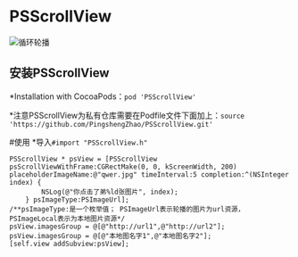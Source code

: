 # PSScrollView
![循环轮播](http://img.blog.csdn.net/20160720170445326)

## 安装PSScrollView
*Installation with CocoaPods：`pod 'PSScrollView'`

*注意PSScrollView为私有仓库需要在Podfile文件下面加上：`source 'https://github.com/PingshengZhao/PSScrollView.git'`

#使用
*导入`#import "PSScrollView.h"`

```
PSScrollView * psView = [PSScrollView psScrollViewWithFrame:CGRectMake(0, 0, kScreenWidth, 200) placeholderImageName:@"qwer.jpg" timeInterval:5 completion:^(NSInteger index) {
        NSLog(@"你点击了弟%ld张图片", index);
    } psImageType:PSImageUrl];
/**psImageType:是一个枚举值； PSImageUrl表示轮播的图片为url资源，PSImageLocal表示为本地图片资源*/ 
psView.imagesGroup = @[@"http://url1",@"http://url2"];
psView.imagesGroup = @[@"本地图名字1",@"本地图名字2"];
[self.view addSubview:psView];

```
